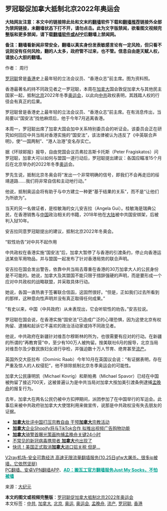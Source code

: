  <h2>罗冠聪促加拿大抵制北京2022年奥运会</h2> <p class="notice"><b>大陆网友注意：本文中的链接除此处和文末的<a href="https://github.com/bannedbook/fanqiang" >翻墙</a>软件下载和<a href="https://github.com/killgcd/justmysocks/blob/master/README.md">翻墙推荐</a>链接外全部为禁网链接，未翻墙状态下打不开，请勿点击。此为文字版禁闻，欲看图文视频完整版和更多禁闻，请下载<a href="https://github.com/bannedbook/fanqiang">翻墙软件或APP</a>后翻墙上禁闻网。</p><p>备注：翻墙看新闻非常安全，翻墙以真实身份发表敏感言论有一定风险，但只看不说则没有任何风险，翻的人太多，政府管不过来，也不管。信息自由是天赋人权，请放心大胆的翻墙。</b></p>  <div class="entry"> <p>作者： 周行</p> <p id="conimg"></p> <p><a href="https://www.bannedbook.org/bnews/tag/%e7%bd%97%e5%86%a0%e8%81%aa/" class="st_tag internal_tag" rel="tag" title="标签 罗冠聪 下的日志">罗冠聪</a>曾是<a href="https://www.bannedbook.org/bnews/tag/%e9%a6%99%e6%b8%af/" class="st_tag internal_tag" rel="tag" title="标签 香港 下的日志">香港</a>史上最年轻的立法会议员、“香港众志”前主席。图为资料照。</p> <p>香港最著名的持不同政见者之一罗冠聪，本周在<a href="https://www.bannedbook.org/bnews/tag/%e5%8a%a0%e6%8b%bf%e5%a4%a7/" class="st_tag internal_tag" rel="tag" title="标签 加拿大 下的日志">加拿大</a>国会敦促加拿大与其他民主国家一起，抵制<a href="https://www.bannedbook.org/bnews/tag/%e5%8c%97%e4%ba%ac/" class="st_tag internal_tag" rel="tag" title="标签 北京 下的日志">北京</a>2022年冬季<a href="https://www.bannedbook.org/bnews/tag/%E5%A5%A5%E8%BF%90%E4%BC%9A/" class="st_tag internal_tag" rel="tag" title="标签 奥运会 下的日志">奥运会</a>，以此向<a href="https://www.bannedbook.org/bnews/tag/%e4%b8%ad%e5%85%b1/" class="st_tag internal_tag" rel="tag" title="标签 中共 下的日志">中共</a>政权表明，其践踏人权的行径会有真正的后果。</p> <p>罗冠聪曾是香港史上最年轻的立法会议员、“香港众志”前主席。在有消息传出，当局要以“国安法”找他麻烦后，他于今年7月逃离香港。</p>  <p>本周一，罗冠聪出席了加拿大国会加中关系特别委员会的听证会。该委员会正在研究如何回应中共当局对香港实施的“国安法”，该法律被认为违反了《中英联合声明》，使“一国两制”、“港人治港”变名存实亡。</p> <p>据《环球邮报》报导，自由党国会议员弗拉吉斯卡托斯（Peter Fragiskatos）问罗冠聪，加拿大可以如何与盟国一道行动后，罗冠聪提出建议：各国应瞄准15个月后在北京举办的2022年冬季<a href="https://www.bannedbook.org/bnews/tag/%e5%a5%a5%e8%bf%90/" class="st_tag internal_tag" rel="tag" title="标签 奥运 下的日志">奥运</a>会。</p> <p>罗先生说，抵制北京冬奥会将“发出一个非常明确的信号，即我们不会再走旧的绥靖道路……我们将非常自信和主动地行动。”</p> <p>他说，抵制奥运会将有助于与中方建立一种更“基于结果的关系”，而不是“让他们为所欲为”。</p> <p>当天的另一名做证者，是桂敏海的女儿安吉拉（Angela Gui）。桂敏海是瑞典公民，在香港销售与<span class='wp_keywordlink_affiliate'><a href="https://www.bannedbook.org/" title="中国" target="_blank">中国</a></span>政治相关的书籍，2018年他在<span class='wp_keywordlink_affiliate'><a href="https://www.bannedbook.org/" title="大陆" target="_blank">大陆</a></span>被中共国安绑架，后被判入狱10年。</p>  <p>安吉拉同意罗冠聪提出的建议，抵制北京2022年冬奥会。</p> <p>“软性劝告”对中共不起作用</p> <p>中共政权在香港实施“国安法”后，加拿大暂停了与香港的引渡条约，停止向香港运送某些军用物品，并与盟国一起发布了针对香港局势的联合声明。</p> <p>安吉拉在国会发出警告，依靠中共当局去尊重在香港的30万加拿大人的公民身份是不可能的。她说，加拿大及其盟国不能只限于措辞强硬的声明，而是要形成一个应对中共政权的战略联盟，并采取具体行动。</p> <p>她说，各国一直热衷于签署联合信函，这固然很好。“但是，正如我们过去所看到的那样，这种意向性声明并没有真正取得任何成果。”</p>  <p>“有史以来，中国（中共政府）从未表现出，它会听软性的劝告。”安吉拉说。</p> <p>罗冠聪在国会说，在香港实施“国安法”已造成广泛的心理恐惧，因为这使北京有权拘留、逮捕和起诉它不喜欢的政治活动家或持不同政见者。</p> <p>他说，中共政府在新疆针对维吾尔穆斯林的所为，也很需要有应对的行动。在新疆的所谓的“再教育营”中，至少有100万人被拘留。按美联社6月的报导，北京当局对维吾尔及少数民族妇女进行孕检，并强迫数十万人节育、绝育甚至<a href="https://www.bannedbook.org/bnews/tag/%E6%B5%81%E4%BA%A7/" class="st_tag internal_tag" rel="tag" title="标签 流产 下的日志">流产</a>。</p> <p>英国外交大臣拉布（Dominic Raab）今年10月在英国议会说：“有证据表明，存在严重及惊人的人权侵犯”，他不排除抵制北京冬季奥运会的可能性。</p> <p>加拿大公民康明凯（Michael Kovrig）和斯帕弗（Michael Spavor）已经在中国被拘留了接近700天，这被普遍认为是中共当局对加拿大按加美引渡条例逮捕<a href="https://www.bannedbook.org/bnews/tag/%e5%ad%9f%e6%99%9a%e8%88%9f/" class="st_tag internal_tag" rel="tag" title="标签 孟晚舟 下的日志">孟晚舟</a>的报复行为。</p>  <p>去年，加拿大在两名公民仍被中方扣押期间，派团参加了在中国举行的军运会。此事后来被中共政府驻加拿大大使馆利用来做宣传，说那是中共政权没有失去朋友的证据。</p> <ul class='op-related-articles' title='相关阅读'> <li><a href='https://www.bannedbook.org/bnews/headline/20201029/1421923.html' target='_blank'><b>加拿大</b>批评中国打压宗教自由 干预<b>加拿大</b>宗教活动</a></li> <li><a href='https://www.bannedbook.org/bnews/baitai/20201028/1421790.html' target='_blank'><b>加拿大</b>企业Shopify将与TikTok合作 拟推出视频广告购物功能</a></li> <li><a href='https://www.bannedbook.org/bnews/baitai/20201028/1421781.html' target='_blank'><b>加拿大</b>骑警首曝光策画拘捕孟晚舟关键24小时</a></li> <li><a href='https://www.bannedbook.org/bnews/cnnews/20201028/1421740.html' target='_blank'>不常见的新冠病毒携带者 <b>加拿大</b>也出现了</a></li> <li><a href='https://www.bannedbook.org/bnews/cnnews/20201028/1421408.html' target='_blank'>快讯！美国正式取消<b>加拿大</b>进口铝关税 但是…</a></li> </ul> <p class="texttj"> <a href="https://www.bannedbook.org/forum23/topic22702.html" target="_blank">V2ray机场-安全可靠经济 高速无限流量翻墙服务(10.25日gfw大屠杀，很多ip被墙，它依然坚挺)</a><br/> <a href="https://github.com/bannedbook/fanqiang/wiki/%E7%A6%81%E9%97%BB%E7%BD%91%E5%AE%89%E5%8D%93%E7%BF%BB%E5%A2%99%E6%96%B0%E9%97%BBAPP" target="_blank">PC翻墙、安卓VPN翻墙APP</a>、<span onclick="window.open('https://github.com/killgcd/justmysocks/blob/master/README.md')" style="font-weight:bold;color:#00A191;cursor:pointer;text-decoration:underline;outline:none">AD：搬瓦工官方翻墙服务Just My Socks，不怕被墙</span></p><p> 来源：<span class='wp_keywordlink_affiliate'><a href="http://www.epochtimes.com/" title="大纪元" target="_blank">大纪元</a></span> </p><a name='sharetosocial'></a>       <div><b>本文的图文或视频完整版</b>：<a href='https://www.bannedbook.org/bnews/cbnews/20201029/1421990.html'>罗冠聪促加拿大抵制北京2022年奥运会</a></div>  </div><!--END ENTRY--> <div class="postfooter"> <div>本文标签：<a href="https://www.bannedbook.org/bnews/tag/%e4%b8%ad%e5%85%b1/" rel="tag">中共</a>, <a href="https://www.bannedbook.org/bnews/tag/%e5%8a%a0%e6%8b%bf%e5%a4%a7/" rel="tag">加拿大</a>, <a href="https://www.bannedbook.org/bnews/tag/%e5%8c%97%e4%ba%ac/" rel="tag">北京</a>, <a href="https://www.bannedbook.org/bnews/tag/%e5%a5%a5%e8%bf%90/" rel="tag">奥运</a>, <a href="https://www.bannedbook.org/bnews/tag/%E5%A5%A5%E8%BF%90%E4%BC%9A/" rel="tag">奥运会</a>, <a href="https://www.bannedbook.org/bnews/tag/%e5%ad%9f%e6%99%9a%e8%88%9f/" rel="tag">孟晚舟</a>, <a href="https://www.bannedbook.org/bnews/tag/%E6%B5%81%E4%BA%A7/" rel="tag">流产</a>, <a href="https://www.bannedbook.org/bnews/tag/%e7%bd%97%e5%86%a0%e8%81%aa/" rel="tag">罗冠聪</a>, <a href="https://www.bannedbook.org/bnews/tag/%e9%a6%99%e6%b8%af/" rel="tag">香港</a></div>  </div><!--END POSTFOOTER--> 